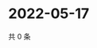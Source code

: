 # 2022-05-17

共 0 条

<!-- BEGIN WEIBO -->
<!-- 最后更新时间 Tue May 17 2022 07:00:59 GMT+0800 (China Standard Time) -->

<!-- END WEIBO -->
